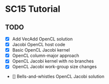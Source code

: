 # SC15 Tutorial

## TODO
- [x] Add VecAdd OpenCL solution
- [x] Jacobi OpenCL host code
- [x] Basic OpenCL Jacobi kernel
- [x] OpenCL column-major approach
- [x] OpenCL Jacobi kernel with no branches
- [x] OpenCL Jacobi work-group size changes
- [] Bells-and-whistles OpenCL Jacobi solution
